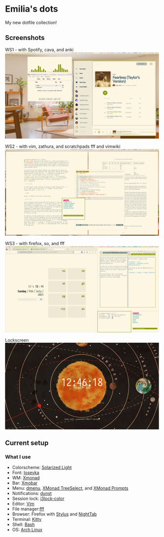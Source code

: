 # Emilia's dots
My new dotfile collection!

## Screenshots
WS1 - with Spotify, cava, and anki
![mul](.config/scrots/mul.png)

WS2 - with vim, zathura, and scratchpads fff and vimwiki
![the](.config/scrots/uni.png)

WS3 - with firefox, so, and fff
![net](.config/scrots/net.png)

Lockscreen
![Lockscreen](.config/scrots/lock.png)

## Current setup
### What I use
* Colorscheme: [Solarized Light](https://ethanschoonover.com/solarized/)
* Font: [Iosevka](https://github.com/be5invis/Iosevka/tree/e213a5918c5a0cb1012aef912be7ad933978075a)
* WM: [Xmonad](https://xmonad.org/)
* Bar: [Xmobar](https://xmobar.org/)
* Menu: [dmenu](https://tools.suckless.org/dmenu/), [XMonad TreeSelect](https://hackage.haskell.org/package/xmonad-contrib-0.16/docs/XMonad-Actions-TreeSelect.html), and [XMonad Prompts](https://hackage.haskell.org/package/xmonad-contrib-0.16/docs/XMonad-Prompt.html)
* Notifications: [dunst](https://github.com/dunst-project/dunst)
* Session lock: [i3lock-color](https://github.com/Raymo111/i3lock-color)
* Editor: [Vim](https://www.vim.org/)
* File manager:[fff](https://github.com/dylanaraps/fff)
* Browser: Firefox with [Stylus](https://github.com/openstyles/stylus/tree/83a6808c67958ab044cfde622e6a8adff55db61b) and [NightTab](https://github.com/zombieFox/nightTab/tree/e3dd87a9c95341b253c4c1f3edf233a894570f57)
* Terminal: [Kitty](https://github.com/kovidgoyal/kitty/tree/604458810e5248fd2869131d4b440f38541a1d95)
* Shell: [Bash](https://www.gnu.org/software/bash/)
* OS: [Arch Linux](https://archlinux.org/)
